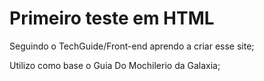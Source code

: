 # Primeiro teste em HTML
Seguindo o TechGuide/Front-end aprendo a criar esse site;
 
Utilizo como base o Guia Do Mochilerio da Galaxia;

